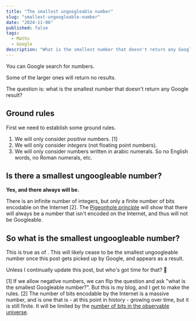```yaml
---
title: "The smallest ungoogleable number"
slug: "smallest-ungoogleable-number"
date: "2024-11-06"
published: false
tags:
  - Maths
  - Google
description: "What is the smallest number that doesn't return any Google result?"
---
```


You can Google search for numbers.

Some of the larger ones will return no results.

The question is: what is the smallest number that doesn't return any Google result?

## Ground rules

First we need to establish some ground rules.

1. We will only consider _positive_ numbers. [1]
2. We will only consider _integers_ (not floating point numbers).
3. We will only consider numbers written in arabic numerals. So no English words, no Roman numerals, etc.

## Is there a smallest ungoogleable number?

**Yes, and there always will be.**

There is an infinite number of integers, but only a finite number of bits encodable on the Internet [2].
The [Pigeonhole principle](https://en.wikipedia.org/wiki/Pigeonhole_principle) will show that there will always be a number that isn't encoded on the Internet, and thus will not be Googleable.

## So what is the smallest ungoogleable number?

<insert number here>

This is true as of <insert date here>. This will likely cease to be the smallest ungoogleable number once this post gets picked up by Google, and appears as a result.

Unless I continually update this post, but who's got time for that? 🤔

[1] If we allow negative numbers, we can flip the question and ask "what is the smallest Googleable number?". But this is my blog, and I get to make the rules.
[2] The number of bits encodable by the Internet is a massive number, and is one that is - at this point in history - growing over time, but it is still finite. It will be limited by the [number of bits in the observable universe](https://physics.stackexchange.com/questions/35920/maximum-possible-information-in-the-universe).
